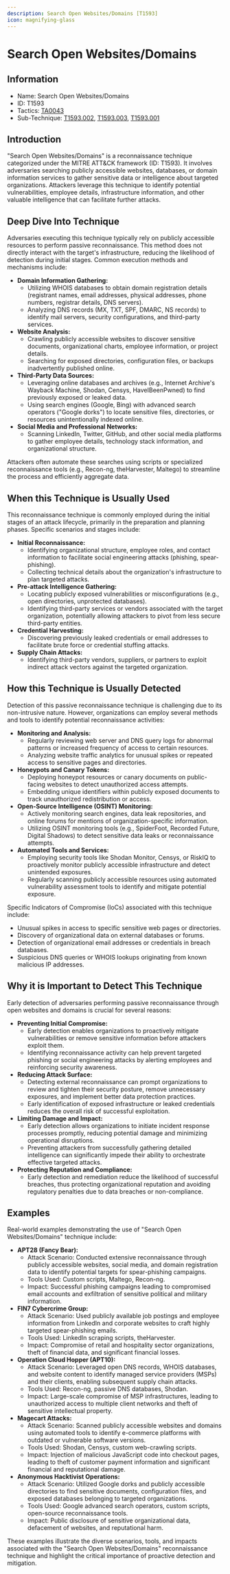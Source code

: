 ```yaml
---
description: Search Open Websites/Domains [T1593]
icon: magnifying-glass
---
```


# Search Open Websites/Domains

## Information

- Name: Search Open Websites/Domains
- ID: T1593
- Tactics: [TA0043](../TA0043/TA0043.md)
- Sub-Technique: [T1593.002](T1593.002.md), [T1593.003](T1593.003.md), [T1593.001](T1593.001.md)

## Introduction

"Search Open Websites/Domains" is a reconnaissance technique categorized under the MITRE ATT\&CK framework (ID: T1593). It involves adversaries searching publicly accessible websites, databases, or domain information services to gather sensitive data or intelligence about targeted organizations. Attackers leverage this technique to identify potential vulnerabilities, employee details, infrastructure information, and other valuable intelligence that can facilitate further attacks.

## Deep Dive Into Technique

Adversaries executing this technique typically rely on publicly accessible resources to perform passive reconnaissance. This method does not directly interact with the target's infrastructure, reducing the likelihood of detection during initial stages. Common execution methods and mechanisms include:

- **Domain Information Gathering:**
  - Utilizing WHOIS databases to obtain domain registration details (registrant names, email addresses, physical addresses, phone numbers, registrar details, DNS servers).
  - Analyzing DNS records (MX, TXT, SPF, DMARC, NS records) to identify mail servers, security configurations, and third-party services.
- **Website Analysis:**
  - Crawling publicly accessible websites to discover sensitive documents, organizational charts, employee information, or project details.
  - Searching for exposed directories, configuration files, or backups inadvertently published online.
- **Third-Party Data Sources:**
  - Leveraging online databases and archives (e.g., Internet Archive's Wayback Machine, Shodan, Censys, HaveIBeenPwned) to find previously exposed or leaked data.
  - Using search engines (Google, Bing) with advanced search operators ("Google dorks") to locate sensitive files, directories, or resources unintentionally indexed online.
- **Social Media and Professional Networks:**
  - Scanning LinkedIn, Twitter, GitHub, and other social media platforms to gather employee details, technology stack information, and organizational structure.

Attackers often automate these searches using scripts or specialized reconnaissance tools (e.g., Recon-ng, theHarvester, Maltego) to streamline the process and efficiently aggregate data.

## When this Technique is Usually Used

This reconnaissance technique is commonly employed during the initial stages of an attack lifecycle, primarily in the preparation and planning phases. Specific scenarios and stages include:

- **Initial Reconnaissance:**
  - Identifying organizational structure, employee roles, and contact information to facilitate social engineering attacks (phishing, spear-phishing).
  - Collecting technical details about the organization's infrastructure to plan targeted attacks.
- **Pre-attack Intelligence Gathering:**
  - Locating publicly exposed vulnerabilities or misconfigurations (e.g., open directories, unprotected databases).
  - Identifying third-party services or vendors associated with the target organization, potentially allowing attackers to pivot from less secure third-party entities.
- **Credential Harvesting:**
  - Discovering previously leaked credentials or email addresses to facilitate brute force or credential stuffing attacks.
- **Supply Chain Attacks:**
  - Identifying third-party vendors, suppliers, or partners to exploit indirect attack vectors against the targeted organization.

## How this Technique is Usually Detected

Detection of this passive reconnaissance technique is challenging due to its non-intrusive nature. However, organizations can employ several methods and tools to identify potential reconnaissance activities:

- **Monitoring and Analysis:**
  - Regularly reviewing web server and DNS query logs for abnormal patterns or increased frequency of access to certain resources.
  - Analyzing website traffic analytics for unusual spikes or repeated access to sensitive pages and directories.
- **Honeypots and Canary Tokens:**
  - Deploying honeypot resources or canary documents on public-facing websites to detect unauthorized access attempts.
  - Embedding unique identifiers within publicly exposed documents to track unauthorized redistribution or access.
- **Open-Source Intelligence (OSINT) Monitoring:**
  - Actively monitoring search engines, data leak repositories, and online forums for mentions of organization-specific information.
  - Utilizing OSINT monitoring tools (e.g., SpiderFoot, Recorded Future, Digital Shadows) to detect sensitive data leaks or reconnaissance attempts.
- **Automated Tools and Services:**
  - Employing security tools like Shodan Monitor, Censys, or RiskIQ to proactively monitor publicly accessible infrastructure and detect unintended exposures.
  - Regularly scanning publicly accessible resources using automated vulnerability assessment tools to identify and mitigate potential exposure.

Specific Indicators of Compromise (IoCs) associated with this technique include:

- Unusual spikes in access to specific sensitive web pages or directories.
- Discovery of organizational data on external databases or forums.
- Detection of organizational email addresses or credentials in breach databases.
- Suspicious DNS queries or WHOIS lookups originating from known malicious IP addresses.

## Why it is Important to Detect This Technique

Early detection of adversaries performing passive reconnaissance through open websites and domains is crucial for several reasons:

- **Preventing Initial Compromise:**
  - Early detection enables organizations to proactively mitigate vulnerabilities or remove sensitive information before attackers exploit them.
  - Identifying reconnaissance activity can help prevent targeted phishing or social engineering attacks by alerting employees and reinforcing security awareness.
- **Reducing Attack Surface:**
  - Detecting external reconnaissance can prompt organizations to review and tighten their security posture, remove unnecessary exposures, and implement better data protection practices.
  - Early identification of exposed infrastructure or leaked credentials reduces the overall risk of successful exploitation.
- **Limiting Damage and Impact:**
  - Early detection allows organizations to initiate incident response processes promptly, reducing potential damage and minimizing operational disruptions.
  - Preventing attackers from successfully gathering detailed intelligence can significantly impede their ability to orchestrate effective targeted attacks.
- **Protecting Reputation and Compliance:**
  - Early detection and remediation reduce the likelihood of successful breaches, thus protecting organizational reputation and avoiding regulatory penalties due to data breaches or non-compliance.

## Examples

Real-world examples demonstrating the use of "Search Open Websites/Domains" technique include:

- **APT28 (Fancy Bear):**
  - Attack Scenario: Conducted extensive reconnaissance through publicly accessible websites, social media, and domain registration data to identify potential targets for spear-phishing campaigns.
  - Tools Used: Custom scripts, Maltego, Recon-ng.
  - Impact: Successful phishing campaigns leading to compromised email accounts and exfiltration of sensitive political and military information.
- **FIN7 Cybercrime Group:**
  - Attack Scenario: Used publicly available job postings and employee information from LinkedIn and corporate websites to craft highly targeted spear-phishing emails.
  - Tools Used: LinkedIn scraping scripts, theHarvester.
  - Impact: Compromise of retail and hospitality sector organizations, theft of financial data, and significant financial losses.
- **Operation Cloud Hopper (APT10):**
  - Attack Scenario: Leveraged open DNS records, WHOIS databases, and website content to identify managed service providers (MSPs) and their clients, enabling subsequent supply chain attacks.
  - Tools Used: Recon-ng, passive DNS databases, Shodan.
  - Impact: Large-scale compromise of MSP infrastructures, leading to unauthorized access to multiple client networks and theft of sensitive intellectual property.
- **Magecart Attacks:**
  - Attack Scenario: Scanned publicly accessible websites and domains using automated tools to identify e-commerce platforms with outdated or vulnerable software versions.
  - Tools Used: Shodan, Censys, custom web-crawling scripts.
  - Impact: Injection of malicious JavaScript code into checkout pages, leading to theft of customer payment information and significant financial and reputational damage.
- **Anonymous Hacktivist Operations:**
  - Attack Scenario: Utilized Google dorks and publicly accessible directories to find sensitive documents, configuration files, and exposed databases belonging to targeted organizations.
  - Tools Used: Google advanced search operators, custom scripts, open-source reconnaissance tools.
  - Impact: Public disclosure of sensitive organizational data, defacement of websites, and reputational harm.

These examples illustrate the diverse scenarios, tools, and impacts associated with the "Search Open Websites/Domains" reconnaissance technique and highlight the critical importance of proactive detection and mitigation.

